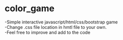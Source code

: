 # color_game
-Simple interactive javascript/html/css/bootstrap game <br>
-Change .css file location in hmtl file to your own.<br>
-Feel free to improve and add to the code
